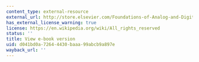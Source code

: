 ```yaml
---
content_type: external-resource
external_url: http://store.elsevier.com/Foundations-of-Analog-and-Digital-Electronic-Circuits/Anant-Agarwal/isbn-9781558607354/
has_external_license_warning: true
license: https://en.wikipedia.org/wiki/All_rights_reserved
status: ''
title: View e-book version
uid: d041bd0a-7264-4430-baaa-99abcb9a897e
wayback_url: ''
---
```

